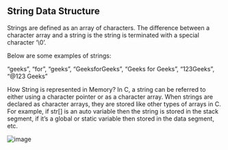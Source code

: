 ## String Data Structure
Strings are defined as an array of characters. The difference between a character array and a string is the string is terminated with a special character ‘\0’.

Below are some examples of strings:

“geeks”, “for”, “geeks”, “GeeksforGeeks”, “Geeks for Geeks”, “123Geeks”, “@123 Geeks”

How String is represented in Memory?
In C, a string can be referred to either using a character pointer or as a character array. When strings are declared as character arrays, they are stored like other types of arrays in C. For example, if str[] is an auto variable then the string is stored in the stack segment, if it’s a global or static variable then stored in the data segment, etc.

![image](https://user-images.githubusercontent.com/114334549/193635855-9d2dd140-4271-4b9a-a923-59724cbebb87.png)

